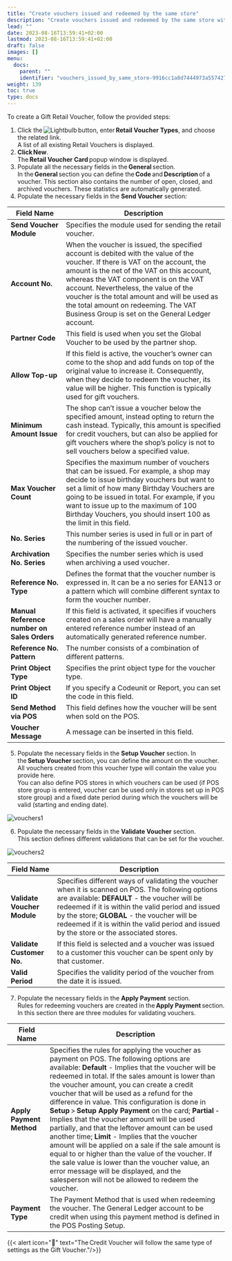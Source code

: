 ```yaml
---
title: "Create vouchers issued and redeemed by the same store"
description: "Create vouchers issued and redeemed by the same store with the help of these instructions."
lead: ""
date: 2023-08-16T13:59:41+02:00
lastmod: 2023-08-16T13:59:41+02:00
draft: false
images: []
menu:
  docs:
    parent: ""
    identifier: "vouchers_issued_by_same_store-9916cc1a8d7444973a557427bc8c1576"
weight: 139
toc: true
type: docs
---
```


To create a Gift Retail Voucher, follow the provided steps:  

1. Click the ![Lightbulb](Lightbulb_icon.PNG) button, enter **Retail Voucher Types**, and choose the related link.      
   A list of all existing Retail Vouchers is displayed. 
2. **Click New**.     
   The **Retail Voucher Card** popup window is displayed.       
3. Populate all the necessary fields in the **General** section.   
   In the **General** section you can define the **Code** and **Description** of a voucher. This section also contains the number of open, closed, and archived vouchers. These statistics are automatically generated.
4. Populate the necessary fields in the **Send Voucher** section:     

| Field Name      | Description |  
| ----------- | ----------- | 
| **Send Voucher Module** | Specifies the module used for sending the retail voucher.  | 
| **Account No.**  | When the voucher is issued, the specified account is debited with the value of the voucher. If there is VAT on the account, the amount is the net of the VAT on this account, whereas the VAT component is on the VAT account. Nevertheless, the value of the voucher is the total amount and will be used as the total amount on redeeming. The VAT Business Group is set on the General Ledger account. | 
| **Partner Code**  | This field is used when you set the Global Voucher to be used by the partner shop. | 
| **Allow Top-up**  | If this field is active, the voucher’s owner can come to the shop and add funds on top of the original value to increase it. Consequently, when they decide to redeem the voucher, its value will be higher. This function is typically used for gift vouchers. | 
| **Minimum Amount Issue**  | The shop can’t issue a voucher below the specified amount, instead opting to return the cash instead. Typically, this amount is specified for credit vouchers, but can also be applied for gift vouchers where the shop’s policy is not to sell vouchers below a specified value.  | 
| **Max Voucher Count**  | Specifies the maximum number of vouchers that can be issued.  For example, a shop may decide to issue birthday vouchers but want to set a limit of how many Birthday Vouchers are going to be issued in total. For example, if you want to issue up to the maximum of 100 Birthday Vouchers, you should insert 100 as the limit in this field. | 
| **No. Series**   | This number series is used in full or in part of the numbering of the issued voucher. | 
| **Archivation No. Series**  | Specifies the number series which is used when archiving a used voucher.  | 
| **Reference No. Type**   | Defines the format that the voucher number is expressed in. It can be a no series for EAN13 or a pattern which will combine different syntax to form the voucher number. | 
| **Manual Reference number on Sales Orders** | If this field is activated, it specifies if vouchers created on a sales order will have a manually entered reference number instead of an automatically generated reference number. | 
| **Reference No. Pattern** | The number consists of a combination of different patterns. |  
| **Print Object Type** | Specifies the print object type for the voucher type. | 
| **Print Object ID** | If you specify a Codeunit or Report, you can set the code in this field. |
| **Send Method via POS** | This field defines how the voucher will be sent when sold on the POS. | 
| **Voucher Message**  | A message can be inserted in this field. |

5. Populate the necessary fields in the **Setup Voucher** section. 
   In the **Setup Voucher** section, you can define the amount on the voucher. All vouchers created from this voucher type will contain the value you provide here.  
   You can also define POS stores in which vouchers can be used (if POS store group is entered, voucher can be used only in stores set up in POS store group) and a fixed date period during which the vouchers will be valid (starting and ending date). 

![vouchers1](vouchers1.PNG)

6. Populate the necessary fields in the **Validate Voucher** section.     
   This section defines different validations that can be set for the voucher.   

![vouchers2](vouchers2.PNG)

| Field Name      | Description | 
| ----------- | ----------- | 
| **Validate Voucher Module**  | Specifies different ways of validating the voucher when it is scanned on POS. The following options are available: **DEFAULT** - the voucher will be redeemed if it is within the valid period and issued by the store; **GLOBAL** - the voucher will be redeemed if it is within the valid period and issued by the store or the associated stores. | 
| **Validate Customer No.** | If this field is selected and a voucher was issued to a customer this voucher can be spent only by that customer. | 
| **Valid Period** | Specifies the validity period of the voucher from the date it is issued. | 

7. Populate the necessary fields in the **Apply Payment** section.     
   Rules for redeeming vouchers are created in the **Apply Payment** section. In this section there are three modules for validating vouchers. 

| Field Name      | Description | 
| ----------- | ----------- | 
| **Apply Payment Method** | Specifies the rules for applying the voucher as payment on POS. The following options are available: **Default** - Implies that the voucher will be redeemed in total. If the sales amount is lower than the voucher amount, you can create a credit voucher that will be used as a refund for the difference in value. This configuration is done in **Setup** > **Setup Apply Payment** on the card; **Partial** - Implies that the voucher amount will be used partially, and that the leftover amount can be used another time; **Limit** - Implies that the voucher amount will be applied on a sale if the sale amount is equal to or higher than the value of the voucher. If the sale value is lower than the voucher value, an error message will be displayed, and the salesperson will not be allowed to redeem the voucher. | 
| **Payment Type** | The Payment Method that is used when redeeming the voucher. The General Ledger account to be credit when using this payment method is defined in the POS Posting Setup.   | 

{{< alert icon="📝" text="The Credit Voucher will follow the same type of settings as the Gift Voucher."/>}}